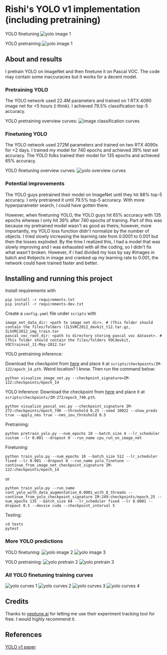 # Rishi's YOLO v1 implementation (including pretraining)

YOLO finetuning
![yolo image 1](assets/yolo_finetune_predictions/images_1.png)

YOLO pretraining
![yolo image 1](assets/yolo_pretrain_predictions/images_1.png)

## About and results

I pretrain YOLO on ImageNet and then finetune it on Pascal VOC. The code may contain some inaccuracies but it works for a decent model.

### Pretraining YOLO

The YOLO network used 22.4M parameters and trained on 1 RTX 4090 image net for <5 hours (i think). I achieved 79.5% classification top-5 accuracy.

YOLO pretraining overview curves:
![image classification curves](assets/image_clf_overview_curves.png)

### Finetuning YOLO

The YOLO network used 272M parameters and trained on two RTX 4090s for <2 days. I trained my model for 740 epochs and achieved 39% test set accuracy. The YOLO folks trained their model for 135 epochs and achieved 65% accuracy.

YOLO finetuning overview curves:
![yolo overview curves](assets/yolo_curves/yolo_overview_curves.png)

### Potential improvements

The YOLO guys pretrained their model on ImageNet until they hit 88% top-5 accuracy. I only pretrained it until 79.5% top-5 accuracy. With more hyperparameter search, I could have gotten there.

However, when finetuning YOLO, the YOLO guys hit 65% accuracy with 135 epochs whereas I only hit 39% after 740 epochs of training. Part of this was because my pretrained model wasn't as good as theirs; however, more importantly, my YOLO loss function didn't normalize by the number of objects. I tried slowly increasing the learning rate from 0.0001 to 0.001 but then the losses exploded. By the time I realized this, I had a model that was slowly improving and I was exhausted with all the coding, so I didn't fix what wasn't broken. However, if i had divided my loss by say #images in batch and #objects in image and cranked up my learning rate to 0.001, the network could have trained faster and better.

## Installing and running this project

Install requirements with

```
pip install -r requirements.txt
pip install -r requirements-dev.txt
```

Create a `config.yaml` file under `scripts` with 

```
image_net_data_dir: <path to image net dir>. # (This folder should contain the files/folders (ILSVRC2012_devkit_t12.tar.gz, ILSVRC2012_img_train.tar
pascal_voc_root_dir: <path to directory storing pascal voc dataset>. # (This folder should contain the files/folders VOCdevkit, VOCtrainval_11-May-2012.tar
```

YOLO pretraining inference:

Download the checkpoint from [here](https://drive.google.com/file/d/1tlUXxBP7nR5PrwyugNWjf3kwYwBEkmjn/view?usp=drive_link) and place it at `scripts/checkpoints/IM-122/epoch_14.pth`. Weird location? I know. Then run the command below:

```
python visualize_image_net.py --checkpoint_signature=IM-122:checkpoints/epoch_14
```

YOLO Inference:
Download the checkpoint from [here](https://drive.google.com/file/d/1g9CWFUSGlNvo6ig5U3dRiWYJVAuXl20O/view?usp=sharing) and place it at `scripts/checkpoints/IM-272/epoch_740.pth`.

```
python visualize_pascal_voc.py --checkpoint_signature IM-272:checkpoints/epoch_740 --threshold 0.25 --seed 10022 --show_preds true --apply_nms true --nms_iou_threshold 0.5
```

Pretraining:

```
python pretrain_yolo.py --num_epochs 10 --batch_size 4 --lr_scheduler custom --lr 0.001 --dropout 0 --run_name cpu_run_on_image_net
```

Finetuning:

```
python train_yolo.py --num_epochs 10 --batch_size 512 --lr_scheduler fixed --lr 0.001 --dropout 0 --run_name yolo_finetune --continue_from_image_net_checkpoint_signature IM-122:checkpoints/epoch_14
```

or

```
python train_yolo.py --run_name cont_yolo_with_data_augmentation_0.0001_with_8_threads --continue_from_yolo_checkpoint_signature IM-249:checkpoints/epoch_25 --num_epochs 135 --batch_size 64 --lr_scheduler fixed --lr 0.0001 --dropout 0.5 --device cuda --checkpoint_interval 5
```

Testing:

```
cd tests
pytest
```

### More YOLO predictions

YOLO finetuning:
![yolo image 2](assets/yolo_finetune_predictions/images_2.png)
![yolo image 3](assets/yolo_finetune_predictions/images_3.png)

YOLO pretraining:
![yolo pretrain 2](assets/yolo_pretrain_predictions/images_2.png)
![yolo pretrain 3](assets/yolo_pretrain_predictions/images_3.png)

### All YOLO finetuning training curves

![yolo curves 1](assets/yolo_curves/yolo_all_curves_1.png)
![yolo curves 2](assets/yolo_curves/yolo_all_curves_2.png)
![yolo curves 3](assets/yolo_curves/yolo_all_curves_3.png)
![yolo curves 4](assets/yolo_curves/yolo_all_curves_4.png)

## Credits

Thanks to [neptune.ai](https://neptune.ai) for letting me use their experiment tracking tool for free. I would highly recommend it.

## References

[YOLO v1 paper](https://arxiv.org/pdf/1506.02640)
